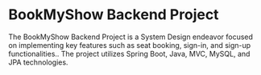# BookMyShow Backend Project

The BookMyShow Backend Project is a System Design endeavor focused on implementing key features such as seat booking, sign-in, and sign-up functionalities.. The project utilizes Spring Boot, Java, MVC, MySQL, and JPA technologies.
